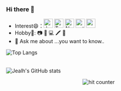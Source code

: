 ### Hi there 👋

<!--
**Jealh-h/Jealh-h** is a ✨ _special_ ✨ repository because its `README.md` (this file) appears on your GitHub profile.

Here are some ideas to get you started:

- 🔭 I’m currently working on ...
- 🌱 I’m currently learning ...
- 👯 I’m looking to collaborate on ...
- 🤔 I’m looking for help with ...
- 💬 Ask me about ...
- 📫 How to reach me: ...
- 😄 Pronouns: ...
- ⚡ Fun fact: ...
-->
- Interest😄：<img src="https://img.shields.io/badge/JavaScript-282C34?logo=javascript&logoColor=F7DF1E" alt="JavaScript logo" title="JavaScript" height="25" />&nbsp;<img src="https://img.shields.io/badge/TypeScript-282C34?logo=typescript&logoColor=3178C6" alt="TypeScript logo" title="TypeScript" height="25" />&nbsp;<img src="https://img.shields.io/badge/Node.js-282C34?logo=node.js&logoColor=339933" alt="Node.js logo" title="Node.js" height="25" />&nbsp;<img src="https://img.shields.io/badge/-Python-black?style=flat-square&logo=Python" alt="python" title="python" height="25">&nbsp;<img src="https://img.shields.io/badge/-React-black?style=flat-square&logo=react" title="react" alt="react" height="25">&nbsp;
- Hobby🤩: 📷 🏀 💻 🖍 🍲
- 💬 Ask me about ...you want to know..

![Top Langs](https://github-readme-stats.vercel.app/api/top-langs/?username=Jealh-h&layout=compact)
######
![Jealh's GitHub stats](https://github-readme-stats.vercel.app/api?username=Jealh-h)

<div align="center">
<p></p>
<img src="https://profile-counter.glitch.me/Jealh-h/count.svg" alt="hit counter" align="center">
</div>


